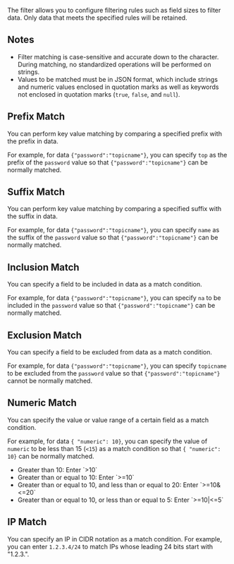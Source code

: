 The filter allows you to configure filtering rules such as field sizes to filter data. Only data that meets the specified rules will be retained.

## Notes

- Filter matching is case-sensitive and accurate down to the character. During matching, no standardized operations will be performed on strings.
- Values to be matched must be in JSON format, which include strings and numeric values enclosed in quotation marks as well as keywords not enclosed in quotation marks (`true`, `false`, and `null`).

## Prefix Match

You can perform key value matching by comparing a specified prefix with the prefix in data.

For example, for data `{"password":"topicname"}`, you can specify `top` as the prefix of the `password` value so that `{"password":"topicname"}` can be normally matched.

## Suffix Match

You can perform key value matching by comparing a specified suffix with the suffix in data.

For example, for data `{"password":"topicname"}`, you can specify `name` as the suffix of the `password` value so that `{"password":"topicname"}` can be normally matched.

## Inclusion Match

You can specify a field to be included in data as a match condition.

For example, for data `{"password":"topicname"}`, you can specify `na` to be included in the `password` value so that `{"password":"topicname"}` can be normally matched.

## Exclusion Match

You can specify a field to be excluded from data as a match condition.

For example, for data `{"password":"topicname"}`, you can specify `topicname` to be excluded from the `password` value so that `{"password":"topicname"}` cannot be normally matched.

## Numeric Match

You can specify the value or value range of a certain field as a match condition.

For example, for data `{ "numeric": 10}`, you can specify the value of `numeric` to be less than 15 (`<15`) as a match condition so that `{ "numeric": 10}` can be normally matched.
<dx-alert infotype="explain" title="The following are examples of value match rules:">
<ul style = "margin-bottom: 0px;"><li>Greater than 10: Enter `>10`</li>
<li>Greater than or equal to 10: Enter `>=10`</li>
<li>Greater than or equal to 10, and less than or equal to 20: Enter `>=10&<=20`</li>
<li>Greater than or equal to 10, or less than or equal to 5: Enter `>=10|<=5`</li></ul>
</dx-alert>




## IP Match

You can specify an IP in CIDR notation as a match condition. For example, you can enter `1.2.3.4/24` to match IPs whose leading 24 bits start with "1.2.3.".

